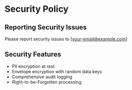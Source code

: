 # Security Policy

## Reporting Security Issues
Please report security issues to [your-email@example.com]

## Security Features
- PII encryption at rest
- Envelope encryption with random data keys
- Comprehensive audit logging
- Right-to-be-Forgotten processing